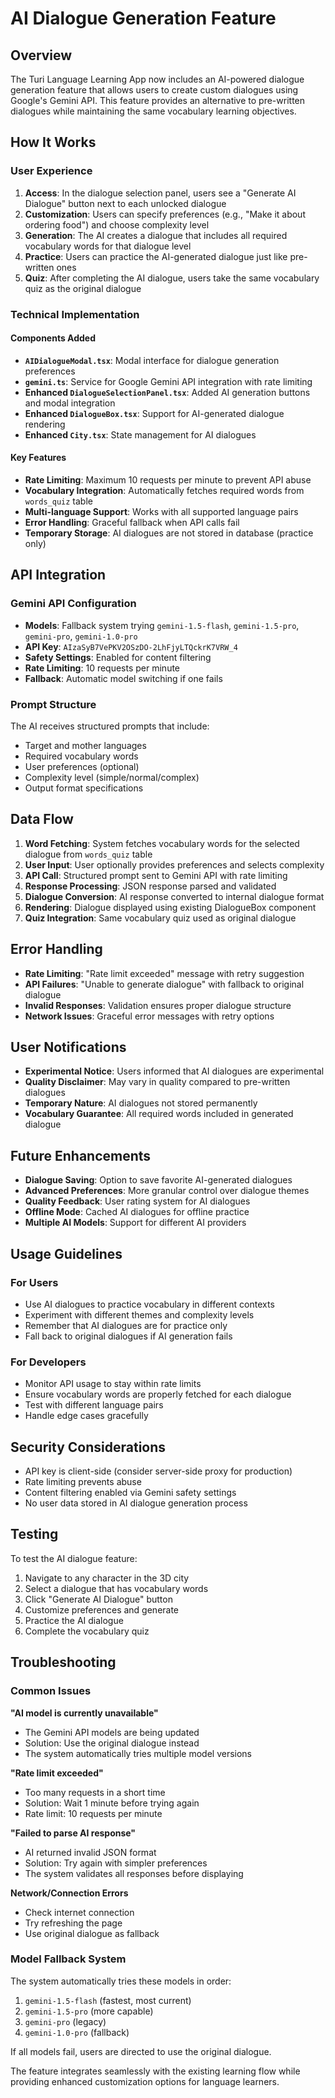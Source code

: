 # AI Dialogue Generation Feature

## Overview

The Turi Language Learning App now includes an AI-powered dialogue generation feature that allows users to create custom dialogues using Google's Gemini API. This feature provides an alternative to pre-written dialogues while maintaining the same vocabulary learning objectives.

## How It Works

### User Experience
1. **Access**: In the dialogue selection panel, users see a "Generate AI Dialogue" button next to each unlocked dialogue
2. **Customization**: Users can specify preferences (e.g., "Make it about ordering food") and choose complexity level
3. **Generation**: The AI creates a dialogue that includes all required vocabulary words for that dialogue level
4. **Practice**: Users can practice the AI-generated dialogue just like pre-written ones
5. **Quiz**: After completing the AI dialogue, users take the same vocabulary quiz as the original dialogue

### Technical Implementation

#### Components Added
- **`AIDialogueModal.tsx`**: Modal interface for dialogue generation preferences
- **`gemini.ts`**: Service for Google Gemini API integration with rate limiting
- **Enhanced `DialogueSelectionPanel.tsx`**: Added AI generation buttons and modal integration
- **Enhanced `DialogueBox.tsx`**: Support for AI-generated dialogue rendering
- **Enhanced `City.tsx`**: State management for AI dialogues

#### Key Features
- **Rate Limiting**: Maximum 10 requests per minute to prevent API abuse
- **Vocabulary Integration**: Automatically fetches required words from `words_quiz` table
- **Multi-language Support**: Works with all supported language pairs
- **Error Handling**: Graceful fallback when API calls fail
- **Temporary Storage**: AI dialogues are not stored in database (practice only)

## API Integration

### Gemini API Configuration
- **Models**: Fallback system trying `gemini-1.5-flash`, `gemini-1.5-pro`, `gemini-pro`, `gemini-1.0-pro`
- **API Key**: `AIzaSyB7VePKV2OSzDO-2LhFjyLTQckrK7VRW_4`
- **Safety Settings**: Enabled for content filtering
- **Rate Limiting**: 10 requests per minute
- **Fallback**: Automatic model switching if one fails

### Prompt Structure
The AI receives structured prompts that include:
- Target and mother languages
- Required vocabulary words
- User preferences (optional)
- Complexity level (simple/normal/complex)
- Output format specifications

## Data Flow

1. **Word Fetching**: System fetches vocabulary words for the selected dialogue from `words_quiz` table
2. **User Input**: User optionally provides preferences and selects complexity
3. **API Call**: Structured prompt sent to Gemini API with rate limiting
4. **Response Processing**: JSON response parsed and validated
5. **Dialogue Conversion**: AI response converted to internal dialogue format
6. **Rendering**: Dialogue displayed using existing DialogueBox component
7. **Quiz Integration**: Same vocabulary quiz used as original dialogue

## Error Handling

- **Rate Limiting**: "Rate limit exceeded" message with retry suggestion
- **API Failures**: "Unable to generate dialogue" with fallback to original dialogue
- **Invalid Responses**: Validation ensures proper dialogue structure
- **Network Issues**: Graceful error messages with retry options

## User Notifications

- **Experimental Notice**: Users informed that AI dialogues are experimental
- **Quality Disclaimer**: May vary in quality compared to pre-written dialogues
- **Temporary Nature**: AI dialogues not stored permanently
- **Vocabulary Guarantee**: All required words included in generated dialogue

## Future Enhancements

- **Dialogue Saving**: Option to save favorite AI-generated dialogues
- **Advanced Preferences**: More granular control over dialogue themes
- **Quality Feedback**: User rating system for AI dialogues
- **Offline Mode**: Cached AI dialogues for offline practice
- **Multiple AI Models**: Support for different AI providers

## Usage Guidelines

### For Users
- Use AI dialogues to practice vocabulary in different contexts
- Experiment with different themes and complexity levels
- Remember that AI dialogues are for practice only
- Fall back to original dialogues if AI generation fails

### For Developers
- Monitor API usage to stay within rate limits
- Ensure vocabulary words are properly fetched for each dialogue
- Test with different language pairs
- Handle edge cases gracefully

## Security Considerations

- API key is client-side (consider server-side proxy for production)
- Rate limiting prevents abuse
- Content filtering enabled via Gemini safety settings
- No user data stored in AI dialogue generation process

## Testing

To test the AI dialogue feature:
1. Navigate to any character in the 3D city
2. Select a dialogue that has vocabulary words
3. Click "Generate AI Dialogue" button
4. Customize preferences and generate
5. Practice the AI dialogue
6. Complete the vocabulary quiz

## Troubleshooting

### Common Issues

**"AI model is currently unavailable"**
- The Gemini API models are being updated
- Solution: Use the original dialogue instead
- The system automatically tries multiple model versions

**"Rate limit exceeded"**
- Too many requests in a short time
- Solution: Wait 1 minute before trying again
- Rate limit: 10 requests per minute

**"Failed to parse AI response"**
- AI returned invalid JSON format
- Solution: Try again with simpler preferences
- The system validates all responses before displaying

**Network/Connection Errors**
- Check internet connection
- Try refreshing the page
- Use original dialogue as fallback

### Model Fallback System
The system automatically tries these models in order:
1. `gemini-1.5-flash` (fastest, most current)
2. `gemini-1.5-pro` (more capable)
3. `gemini-pro` (legacy)
4. `gemini-1.0-pro` (fallback)

If all models fail, users are directed to use the original dialogue.

The feature integrates seamlessly with the existing learning flow while providing enhanced customization options for language learners. 